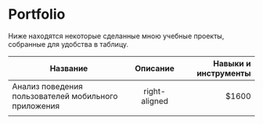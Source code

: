 # Portfolio

Ниже находятся некоторые сделанные мною учебные проекты, собранные для удобства в таблицу.

| Название                            | Описание           | Навыки и инструменты  |
| ----------------------------------- |:------------------:| ---------------------:|
| Анализ поведения пользователей мобильного приложения      | right-aligned      | $1600                 |
|               |                    |                       |       
